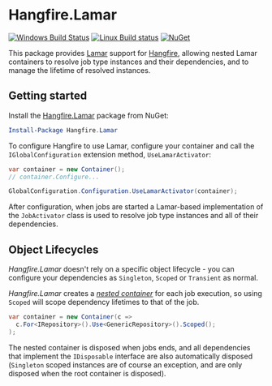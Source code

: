 Hangfire.Lamar
=====================

[![Windows Build Status](https://img.shields.io/appveyor/ci/cocowalla/hangfire-lamar.svg?label=Windows%20Build)](https://ci.appveyor.com/project/cocowalla/hangfire-lamar)
[![Linux Build status](https://img.shields.io/travis/cocowalla/Hangfire.Lamar.svg?label=Linux%20Build)](https://travis-ci.org/cocowalla/Hangfire.Lamar)
[![NuGet](https://img.shields.io/nuget/v/Hangfire.Lamar.svg)](https://www.nuget.org/packages/Hangfire.Lamar)

This package provides [Lamar](http://Lamar.github.io/) support for [Hangfire](http://hangfire.io), allowing nested Lamar containers to resolve job type instances and their dependencies, and to manage the lifetime of resolved instances.

Getting started
---------------

Install the [Hangfire.Lamar](https://www.nuget.org/packages/Hangfire.Lamar) package from NuGet:

```powershell
Install-Package Hangfire.Lamar
```

To configure Hangfire to use Lamar, configure your container and call the `IGlobalConfiguration` extension method, `UseLamarActivator`:

```csharp
var container = new Container();
// container.Configure...

GlobalConfiguration.Configuration.UseLamarActivator(container);
```

After configuration, when jobs are started a Lamar-based implementation of the `JobActivator` class is used to resolve job type instances and all of their dependencies.

Object Lifecycles
-----------------

*Hangfire.Lamar* doesn't rely on a specific object lifecycle - you can configure your dependencies as `Singleton`, `Scoped` or `Transient` as normal.

*Hangfire.Lamar* creates a [*nested container*](http://Lamar.github.io/the-container/nested-containers/) for each job execution, so using `Scoped` will scope dependency lifetimes to that of the job.

```csharp
var container = new Container(c =>
  c.For<IRepository>().Use<GenericRepository>().Scoped();
);
```

The nested container is disposed when jobs ends, and all dependencies that implement the `IDisposable` interface are also automatically disposed  (`Singleton` scoped instances are of course an exception, and are only disposed when the root container is disposed).
